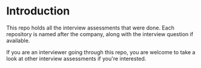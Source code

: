 # Introduction
This repo holds all the interview assessments that were done. Each repository is named after the company, along with the interview question if available.

If you are an interviewer going through this repo, you are welcome to take a look at other interview assessments if you're interested.